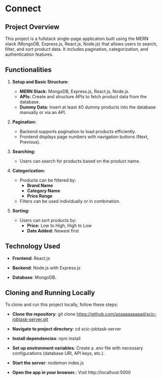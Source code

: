 

# Connect

## Project Overview

This project is a fullstack single-page application built using the MERN stack (MongoDB, Express.js, React.js, Node.js) that allows users to search, filter, and sort product data. It includes pagination, categorization, and authentication features.


## Functionalities

1. **Setup and Basic Structure:**
   - **MERN Stack:** MongoDB, Express.js, React.js, Node.js.
   - **APIs:** Create and structure APIs to fetch product data from the database.
   - **Dummy Data:** Insert at least 40 dummy products into the database manually or via an API.

2. **Pagination:**
   - Backend supports pagination to load products efficiently.
   - Frontend displays page numbers with navigation buttons (Next, Previous).

3. **Searching:**
   - Users can search for products based on the product name.

4. **Categorization:**
   - Products can be filtered by:
     - **Brand Name**
     - **Category Name**
     - **Price Range**
   - Filters can be used individually or in combination.

5. **Sorting:**
   - Users can sort products by:
     - **Price:** Low to High, High to Low
     - **Date Added:** Newest first

## Technology Used

- **Frontend**: React.js
  
- **Backend**: Node.js with Express.js
  
- **Database**: MongoDB.

## Cloning and Running Locally

To clone and run this project locally, follow these steps:

- **Clone the repository**:
   git clone https://github.com/azaaaaaaaaad/scic-jobtask-server.git

- **Navigate to project directory**:
    cd scic-jobtask-server
   
- **Install dependencies**:
   npm install
   
- **Set up environment variables**:
   Create a .env file with necessary configurations (database URI, API keys, etc.).
   
- **Start the server**:
   nodemon index.js

- **Open the app in your browser.**:
   Visit http://localhost:5000
